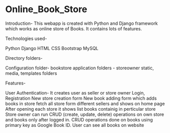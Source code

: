 # Online_Book_Store

Introduction- This webapp is created with Python and Django framework which works as online store of Books.
It contains lots of features.

Technologies used-

Python
Django
HTML
CSS
Bootstrap
MySQL

Directory folders-

Configuration folder- bookstore
application folders - storeowner
static, media, templates folders

Features-

User Authentication- It creates user as seller or store owner
Login, Registration
New store creation form
New book adding form which adds books in store
fetch all store form different sellers and shows on home page
After opening each store it shows list books containig in perticular store
Store owner can run CRUD (create, update, delete) operations on own store and books only after logged in.
CRUD operations done on books using primary key as Google Book ID.
User can see all books on website
